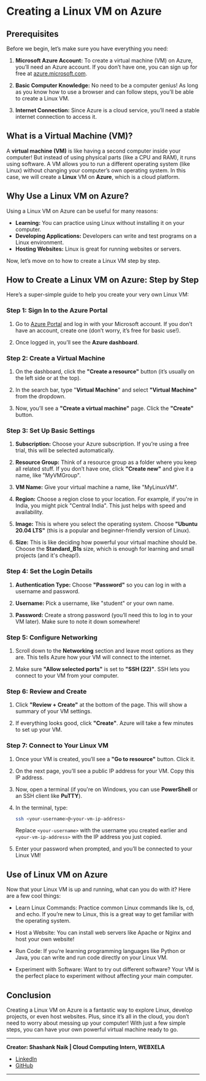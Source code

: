 # **Creating a Linux VM on Azure**

## Prerequisites

Before we begin, let’s make sure you have everything you need:

1. **Microsoft Azure Account:** To create a virtual machine (VM) on Azure, you’ll need an Azure account. If you don’t have one, you can sign up for free at [azure.microsoft.com](https://azure.microsoft.com).

2. **Basic Computer Knowledge:** No need to be a computer genius! As long as you know how to use a browser and can follow steps, you’ll be able to create a Linux VM.

3. **Internet Connection:** Since Azure is a cloud service, you’ll need a stable internet connection to access it.

## What is a Virtual Machine (VM)?

A **virtual machine (VM)** is like having a second computer inside your computer! But instead of using physical parts (like a CPU and RAM), it runs using software. A VM allows you to run a different operating system (like Linux) without changing your computer’s own operating system. In this case, we will create a **Linux** VM on **Azure**, which is a cloud platform.

## Why Use a Linux VM on Azure?

Using a Linux VM on Azure can be useful for many reasons:

- **Learning:** You can practice using Linux without installing it on your computer.
- **Developing Applications:** Developers can write and test programs on a Linux environment.
- **Hosting Websites:** Linux is great for running websites or servers.

Now, let’s move on to how to create a Linux VM step by step.

## How to Create a Linux VM on Azure: Step by Step

Here’s a super-simple guide to help you create your very own Linux VM:

### Step 1: Sign In to the Azure Portal

1. Go to [Azure Portal](https://portal.azure.com) and log in with your Microsoft account. If you don’t have an account, create one (don’t worry, it’s free for basic use!).

2. Once logged in, you’ll see the **Azure dashboard**.

### Step 2: Create a Virtual Machine

1. On the dashboard, click the **"Create a resource"** button (it’s usually on the left side or at the top).

2. In the search bar, type "**Virtual Machine**" and select **"Virtual Machine"** from the dropdown.

3. Now, you’ll see a **"Create a virtual machine"** page. Click the **"Create"** button.

### Step 3: Set Up Basic Settings

1. **Subscription:** Choose your Azure subscription. If you’re using a free trial, this will be selected automatically.

2. **Resource Group:** Think of a resource group as a folder where you keep all related stuff. If you don’t have one, click **"Create new"** and give it a name, like "MyVMGroup".

3. **VM Name:** Give your virtual machine a name, like "MyLinuxVM".

4. **Region:** Choose a region close to your location. For example, if you're in India, you might pick "Central India". This just helps with speed and availability.

5. **Image:** This is where you select the operating system. Choose **"Ubuntu 20.04 LTS"** (this is a popular and beginner-friendly version of Linux).

6. **Size:** This is like deciding how powerful your virtual machine should be. Choose the **Standard_B1s** size, which is enough for learning and small projects (and it's cheap!).

### Step 4: Set the Login Details

1. **Authentication Type:** Choose **"Password"** so you can log in with a username and password.

2. **Username:** Pick a username, like "student" or your own name.

3. **Password:** Create a strong password (you’ll need this to log in to your VM later). Make sure to note it down somewhere!

### Step 5: Configure Networking

1. Scroll down to the **Networking** section and leave most options as they are. This tells Azure how your VM will connect to the internet.

2. Make sure **"Allow selected ports"** is set to **"SSH (22)"**. SSH lets you connect to your VM from your computer.

### Step 6: Review and Create

1. Click **"Review + Create"** at the bottom of the page. This will show a summary of your VM settings.

2. If everything looks good, click **"Create"**. Azure will take a few minutes to set up your VM.

### Step 7: Connect to Your Linux VM

1. Once your VM is created, you’ll see a **"Go to resource"** button. Click it.

2. On the next page, you’ll see a public IP address for your VM. Copy this IP address.

3. Now, open a terminal (if you're on Windows, you can use **PowerShell** or an SSH client like **PuTTY**).

4. In the terminal, type:

   ```bash
   ssh <your-username>@<your-vm-ip-address>
   ```
   Replace `<your-username>` with the username you created earlier and `<your-vm-ip-address>` with the IP address you just copied.

5. Enter your password when prompted, and you’ll be connected to your Linux VM!
 
## Use of Linux VM on Azure

Now that your Linux VM is up and running, what can you do with it? Here are a few cool things:

- Learn Linux Commands: Practice common Linux commands like ls, cd, and echo. If you’re new to Linux, this is a great way to get familiar with the operating system.

- Host a Website: You can install web servers like Apache or Nginx and host your own website!

- Run Code: If you’re learning programming languages like Python or Java, you can write and run code directly on your Linux VM.

- Experiment with Software: Want to try out different software? Your VM is the perfect place to experiment without affecting your main computer.

## Conclusion

Creating a Linux VM on Azure is a fantastic way to explore Linux, develop projects, or even host websites. Plus, since it’s all in the cloud, you don’t need to worry about messing up your computer! With just a few simple steps, you can have your own powerful virtual machine ready to go.

---

**Creator: Shashank Naik | Cloud Computing Intern, WEBXELA**

- [LinkedIn](https://www.linkedin.com/in/shashank-naik09061319)
- [GitHub](https://github.com/Shashank693)
---